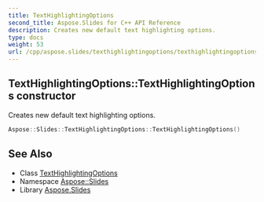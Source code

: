 ```yaml
---
title: TextHighlightingOptions
second_title: Aspose.Slides for C++ API Reference
description: Creates new default text highlighting options.
type: docs
weight: 53
url: /cpp/aspose.slides/texthighlightingoptions/texthighlightingoptions/
---
```

## TextHighlightingOptions::TextHighlightingOptions constructor


Creates new default text highlighting options.

```cpp
Aspose::Slides::TextHighlightingOptions::TextHighlightingOptions()
```

## See Also

* Class [TextHighlightingOptions](../)
* Namespace [Aspose::Slides](../../)
* Library [Aspose.Slides](../../../)
